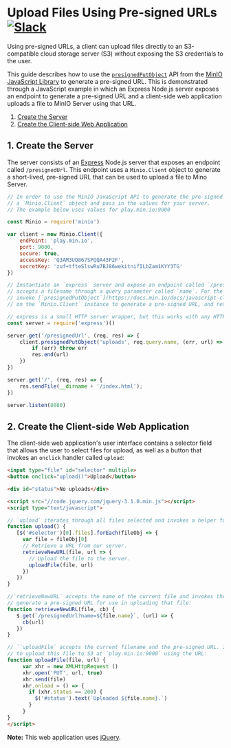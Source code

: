 # Upload Files Using Pre-signed URLs [![Slack](https://slack.min.io/slack?type=svg)](https://slack.min.io)

Using pre-signed URLs, a client can upload files directly to an S3-compatible cloud storage server (S3) without exposing the S3 credentials to the user. 

This guide describes how to use the [`presignedPutObject`](https://docs.min.io/docs/javascript-client-api-reference#presignedPutObject) API from the [MinIO JavaScript Library](https://github.com/minio/minio-js) to generate a pre-signed URL. This is demonstrated through a JavaScript example in which an Express Node.js server exposes an endpoint to generate a pre-signed URL and a client-side web application uploads a file to MinIO Server using that URL.

1. [Create the Server](#createserver) 
2. [Create the Client-side Web Application](#createclient)

## <a name="createserver"></a>1. Create the Server
The server consists of an [Express](https://expressjs.com) Node.js server that exposes an endpoint called `/presignedUrl`. This endpoint uses a `Minio.Client` object to generate a short-lived, pre-signed URL that can be used to upload a file to Mino Server.

```js
// In order to use the MinIO JavaScript API to generate the pre-signed URL, begin by instantiating
// a `Minio.Client` object and pass in the values for your server.
// The example below uses values for play.min.io:9000

const Minio = require('minio')

var client = new Minio.Client({
    endPoint: 'play.min.io',
    port: 9000,
    secure: true,
    accessKey: 'Q3AM3UQ867SPQQA43P2F',
    secretKey: 'zuf+tfteSlswRu7BJ86wekitnifILbZam1KYY3TG'
})

// Instantiate an `express` server and expose an endpoint called `/presignedUrl` as a `GET` request that
// accepts a filename through a query parameter called `name`. For the implementation of this endpoint,
// invoke [`presignedPutObject`](https://docs.min.io/docs/javascript-client-api-reference#presignedPutObject) 
// on the `Minio.Client` instance to generate a pre-signed URL, and return that URL in the response:

// express is a small HTTP server wrapper, but this works with any HTTP server
const server = require('express')()

server.get('/presignedUrl', (req, res) => {
    client.presignedPutObject('uploads', req.query.name, (err, url) => {
        if (err) throw err
        res.end(url)
    })
})

server.get('/', (req, res) => {
    res.sendFile(__dirname + '/index.html');
})

server.listen(8080)
```

## <a name="createclient"></a>2. Create the Client-side Web Application
The client-side web application's user interface contains a selector field that allows the user to select files for upload, as well as a button that invokes an `onclick` handler called `upload`:

```html
<input type="file" id="selector" multiple>
<button onclick="upload()">Upload</button>

<div id="status">No uploads</div>

<script src="//code.jquery.com/jquery-3.1.0.min.js"></script>
<script type="text/javascript">

// `upload` iterates through all files selected and invokes a helper function called `retrieveNewURL`.
function upload() {
   [$('#selector')[0].files].forEach(fileObj => {
     var file = fileObj[0]
     // Retrieve a URL from our server.
     retrieveNewURL(file, url => {
       // Upload the file to the server.
       uploadFile(file, url)
     })
   })
}

//`retrieveNewURL` accepts the name of the current file and invokes the `/presignedUrl` endpoint to
// generate a pre-signed URL for use in uploading that file: 
function retrieveNewURL(file, cb) {
   $.get(`/presignedUrl?name=${file.name}`, (url) => {
     cb(url)
   })
}

// ``uploadFile` accepts the current filename and the pre-signed URL. It then invokes `XMLHttpRequest()`
// to upload this file to S3 at `play.min.io:9000` using the URL:
function uploadFile(file, url) {
     var xhr = new XMLHttpRequest ()
     xhr.open('PUT', url, true)
     xhr.send(file)
     xhr.onload = () => {
       if (xhr.status == 200) {
         $('#status').text(`Uploaded ${file.name}.`)
       }
     }
}
</script>
```

**Note:** This web application uses [jQuery](http://jquery.com/).
